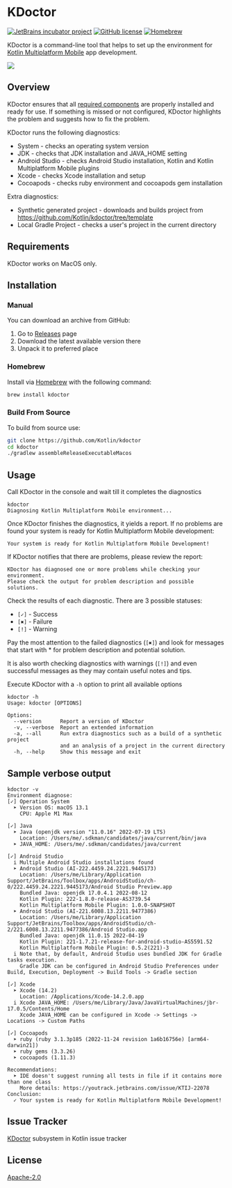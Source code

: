 # KDoctor
[![JetBrains incubator project](https://jb.gg/badges/incubator.svg)](https://confluence.jetbrains.com/display/ALL/JetBrains+on+GitHub)
[![GitHub license](https://img.shields.io/badge/license-Apache%20License%202.0-blue.svg?style=flat)](https://www.apache.org/licenses/LICENSE-2.0)
[![Homebrew](https://badgen.net/homebrew/v/kdoctor)](https://formulae.brew.sh/formula/kdoctor)

KDoctor is a command-line tool that helps to set up the environment for [Kotlin Multiplatform Mobile](https://kotlinlang.org/lp/mobile/) app development.

![](https://github.com/Kotlin/kdoctor/raw/master/img/screen_1.jpg)

## Overview
KDoctor ensures that all [required components](https://kotlinlang.org/docs/kmm-setup.html) are properly installed and ready for use.
If something is missed or not configured, KDoctor highlights the problem and suggests how to fix the problem. 

KDoctor runs the following diagnostics:
* System - checks an operating system version
* JDK - checks that JDK installation and JAVA_HOME setting
* Android Studio - checks Android Studio installation, Kotlin and Kotlin Multiplatform Mobile plugins 
* Xcode - checks Xcode installation and setup
* Cocoapods - checks ruby environment and cocoapods gem installation

Extra diagnostics:
* Synthetic generated project - downloads and builds project from https://github.com/Kotlin/kdoctor/tree/template
* Local Gradle Project - checks a user's project in the current directory

## Requirements

KDoctor works on MacOS only.

## Installation

### Manual

You can download an archive from GitHub:
1. Go to [Releases](https://github.com/Kotlin/kdoctor/releases) page
2. Download the latest available version there
3. Unpack it to preferred place

### Homebrew

Install via [Homebrew](https://brew.sh/) with the following command:
```bash
brew install kdoctor
```

### Build From Source

To build from source use:
```bash
git clone https://github.com/Kotlin/kdoctor
cd kdoctor
./gradlew assembleReleaseExecutableMacos
```

## Usage

Call KDoctor in the console and wait till it completes the diagnostics 

```
kdoctor
Diagnosing Kotlin Multiplatform Mobile environment...
```

Once KDoctor finishes the diagnostics, it yields a report.  If no problems are found your system is ready for Kotlin Multiplatform Mobile development:

```
Your system is ready for Kotlin Multiplatform Mobile Development!
```

If KDoctor notifies that there are problems, please review the report:

```
KDoctor has diagnosed one or more problems while checking your environment.
Please check the output for problem description and possible solutions.
```

Check the results of each diagnostic. There are 3 possible statuses:
* `[✓]` - Success
* `[✖]` - Failure
* `[!]` - Warning

Pay the most attention to the failed diagnostics (`[✖]`) and look for messages that start with * for problem description and potential solution. 

It is also worth checking diagnostics with warnings (`[!]`) and even successful messages as they may contain useful notes and tips.

Execute KDoctor with a `-h` option to print all available options

```
kdoctor -h
Usage: kdoctor [OPTIONS]

Options:
  --version      Report a version of KDoctor
  -v, --verbose  Report an extended information
  -a, --all      Run extra diagnostics such as a build of a synthetic project
                 and an analysis of a project in the current directory
  -h, --help     Show this message and exit
```

## Sample verbose output

```
kdoctor -v
Environment diagnose:
[✓] Operation System
  ➤ Version OS: macOS 13.1
    CPU: Apple M1 Max

[✓] Java
  ➤ Java (openjdk version "11.0.16" 2022-07-19 LTS)
    Location: /Users/me/.sdkman/candidates/java/current/bin/java
  ➤ JAVA_HOME: /Users/me/.sdkman/candidates/java/current

[✓] Android Studio
  i Multiple Android Studio installations found
  ➤ Android Studio (AI-222.4459.24.2221.9445173)
    Location: /Users/me/Library/Application Support/JetBrains/Toolbox/apps/AndroidStudio/ch-0/222.4459.24.2221.9445173/Android Studio Preview.app
    Bundled Java: openjdk 17.0.4.1 2022-08-12
    Kotlin Plugin: 222-1.8.0-release-AS3739.54
    Kotlin Multiplatform Mobile Plugin: 1.0.0-SNAPSHOT
  ➤ Android Studio (AI-221.6008.13.2211.9477386)
    Location: /Users/me/Library/Application Support/JetBrains/Toolbox/apps/AndroidStudio/ch-2/221.6008.13.2211.9477386/Android Studio.app
    Bundled Java: openjdk 11.0.15 2022-04-19
    Kotlin Plugin: 221-1.7.21-release-for-android-studio-AS5591.52
    Kotlin Multiplatform Mobile Plugin: 0.5.2(221)-3
  i Note that, by default, Android Studio uses bundled JDK for Gradle tasks execution.
    Gradle JDK can be configured in Android Studio Preferences under Build, Execution, Deployment -> Build Tools -> Gradle section

[✓] Xcode
  ➤ Xcode (14.2)
    Location: /Applications/Xcode-14.2.0.app
  i Xcode JAVA_HOME: /Users/me/Library/Java/JavaVirtualMachines/jbr-17.0.5/Contents/Home
    Xcode JAVA_HOME can be configured in Xcode -> Settings -> Locations -> Custom Paths

[✓] Cocoapods
  ➤ ruby (ruby 3.1.3p185 (2022-11-24 revision 1a6b16756e) [arm64-darwin21])
  ➤ ruby gems (3.3.26)
  ➤ cocoapods (1.11.3)

Recommendations:
  ➤ IDE doesn't suggest running all tests in file if it contains more than one class
    More details: https://youtrack.jetbrains.com/issue/KTIJ-22078
Conclusion:
  ✓ Your system is ready for Kotlin Multiplatform Mobile Development!
```

## Issue Tracker
[KDoctor](https://youtrack.jetbrains.com/issues/KT?q=Subsystems:%20KDoctor%20) subsystem in Kotlin issue tracker

## License
[Apache-2.0](https://github.com/Kotlin/kdoctor/blob/master/LICENSE)
